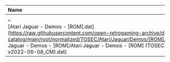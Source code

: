 |Name|Size|
|:---|---:|
|[..](../index.html)|DIR|
|[Atari Jaguar - Demos - [ROM].dat](https://raw.githubusercontent.com/open-retrogaming-archive/dat-catalog/main/root/normalized/TOSEC/Atari/Jaguar/Demos/[ROM]/Atari Jaguar - Demos - [ROM]/Atari Jaguar - Demos - [ROM] (TOSEC-v2022-06-08_CM).dat)|1779|
